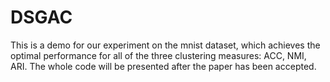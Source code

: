 # DSGAC
This is a demo for our experiment on the mnist dataset, which achieves the optimal performance for all of the three clustering measures: ACC, NMI, ARI. The whole code will be presented after the paper has been accepted.
